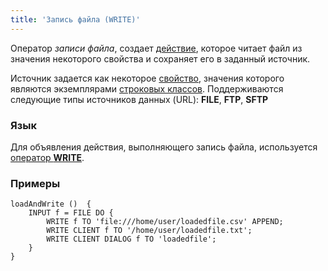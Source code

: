 ```yaml
---
title: 'Запись файла (WRITE)'
---
```


Оператор *записи файла*, создает [действие](Actions.md), которое читает файл из значения некоторого свойства и сохраняет его в заданный источник.

Источник задается как некоторое [свойство](Properties.md), значения которого являются экземплярами [строковых классов](Built-in_classes.md). Поддерживаются следующие типы источников данных (URL): **FILE**, **FTP**, **SFTP**

### Язык

Для объявления действия, выполняющего запись файла, используется [оператор **WRITE**](WRITE_operator.md).

### Примеры


```lsf
loadAndWrite ()  {
    INPUT f = FILE DO {
        WRITE f TO 'file:///home/user/loadedfile.csv' APPEND;
        WRITE CLIENT f TO '/home/user/loadedfile.txt';
        WRITE CLIENT DIALOG f TO 'loadedfile';
    }
}
```
